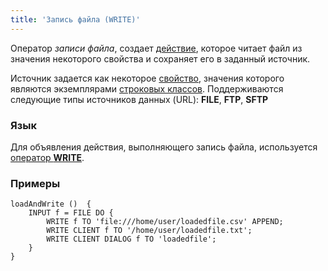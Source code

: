 ```yaml
---
title: 'Запись файла (WRITE)'
---
```


Оператор *записи файла*, создает [действие](Actions.md), которое читает файл из значения некоторого свойства и сохраняет его в заданный источник.

Источник задается как некоторое [свойство](Properties.md), значения которого являются экземплярами [строковых классов](Built-in_classes.md). Поддерживаются следующие типы источников данных (URL): **FILE**, **FTP**, **SFTP**

### Язык

Для объявления действия, выполняющего запись файла, используется [оператор **WRITE**](WRITE_operator.md).

### Примеры


```lsf
loadAndWrite ()  {
    INPUT f = FILE DO {
        WRITE f TO 'file:///home/user/loadedfile.csv' APPEND;
        WRITE CLIENT f TO '/home/user/loadedfile.txt';
        WRITE CLIENT DIALOG f TO 'loadedfile';
    }
}
```
